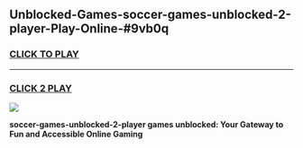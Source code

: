 
## Unblocked-Games-soccer-games-unblocked-2-player-Play-Online-#9vb0q
<h3>
<a href="https://premium.freeplayer.one?title=soccer-games-unblocked-2-player&ref=27F">CLICK TO PLAY</a></h3>
<hr>

<h3>
<a href="https://premium.freeplayer.one?title=soccer-games-unblocked-2-player&ref=27F">CLICK 2 PLAY</a>
  
</h3>

<a href="https://premium.freeplayer.one?title=soccer-games-unblocked-2-player&ref=27F"><img src="https://clearcache.store/games.png"></a>


**soccer-games-unblocked-2-player games unblocked: Your Gateway to Fun and Accessible Online Gaming**

